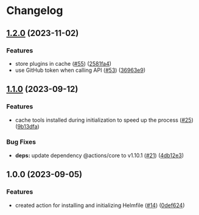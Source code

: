 # Changelog

## [1.2.0](https://github.com/heypigeonhq/setup-helmfile/compare/v1.1.0...v1.2.0) (2023-11-02)


### Features

* store plugins in cache ([#55](https://github.com/heypigeonhq/setup-helmfile/issues/55)) ([2581fa4](https://github.com/heypigeonhq/setup-helmfile/commit/2581fa4d1ef874a727154412f415be95ab7de06e))
* use GitHub token when calling API ([#53](https://github.com/heypigeonhq/setup-helmfile/issues/53)) ([36963e9](https://github.com/heypigeonhq/setup-helmfile/commit/36963e9ae5fe556fc5a3110b8e3a8ef358afa29f))

## [1.1.0](https://github.com/heypigeonhq/setup-helmfile/compare/v1.0.0...v1.1.0) (2023-09-12)


### Features

* cache tools installed during initialization to speed up the process ([#25](https://github.com/heypigeonhq/setup-helmfile/issues/25)) ([9b13dfa](https://github.com/heypigeonhq/setup-helmfile/commit/9b13dfa5f8a8a2d89d7bbfcf0f2500897c1bbc94))


### Bug Fixes

* **deps:** update dependency @actions/core to v1.10.1 ([#21](https://github.com/heypigeonhq/setup-helmfile/issues/21)) ([4db12e3](https://github.com/heypigeonhq/setup-helmfile/commit/4db12e3b7823973313aaca02fd804cb5a1a66add))

## 1.0.0 (2023-09-05)


### Features

* created action for installing and initializing Helmfile ([#14](https://github.com/heypigeonhq/setup-helmfile/issues/14)) ([0def624](https://github.com/heypigeonhq/setup-helmfile/commit/0def6242f0ab282447fd622d538dadebdef84aed))
